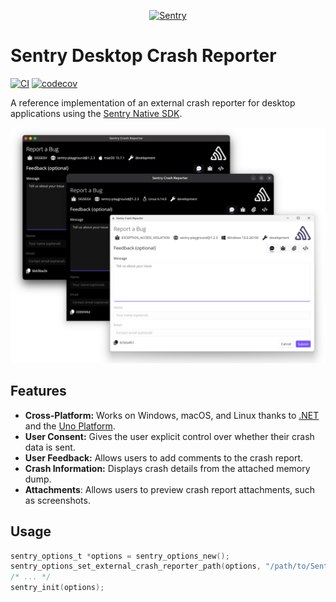 <p align="center">
  <a href="https://sentry.io/?utm_source=github&utm_medium=logo" target="_blank">
    <picture>
      <source srcset="https://sentry-brand.storage.googleapis.com/sentry-logo-white.png" media="(prefers-color-scheme: dark)" />
      <source srcset="https://sentry-brand.storage.googleapis.com/sentry-logo-black.png" media="(prefers-color-scheme: light), (prefers-color-scheme: no-preference)" />
      <img src="https://sentry-brand.storage.googleapis.com/sentry-logo-black.png" alt="Sentry" width="280">
    </picture>
  </a>
</p>

# Sentry Desktop Crash Reporter

[![CI](https://github.com/getsentry/sentry-desktop-crash-reporter/actions/workflows/ci.yml/badge.svg)](https://github.com/getsentry/sentry-desktop-crash-reporter/actions/workflows/ci.yml)
[![codecov](https://codecov.io/gh/getsentry/sentry-desktop-crash-reporter/graph/badge.svg)](https://codecov.io/gh/getsentry/sentry-desktop-crash-reporter)

A reference implementation of an external crash reporter for desktop applications using the [Sentry Native SDK](https://docs.sentry.io/platforms/native/).

![Screenshots](.github/screenshots/all.png)

## Features

* **Cross-Platform:** Works on Windows, macOS, and Linux thanks to [.NET](https://dot.net) and the [Uno Platform](https://platform.uno/).
* **User Consent:** Gives the user explicit control over whether their crash data is sent.
* **User Feedback:** Allows users to add comments to the crash report.
* **Crash Information:** Displays crash details from the attached memory dump.
* **Attachments**: Allows users to preview crash report attachments, such as screenshots.

## Usage

```c
sentry_options_t *options = sentry_options_new();
sentry_options_set_external_crash_reporter_path(options, "/path/to/Sentry.CrashReporter");
/* ... */
sentry_init(options);
```
